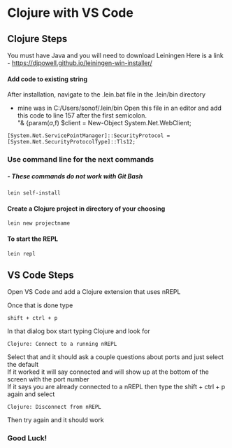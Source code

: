 # Clojure with VS Code

## Clojure Steps
You must have Java and you will need to download Leiningen
Here is a link - https://djpowell.github.io/leiningen-win-installer/

#### Add code to existing string
After installation, navigate to the .lein.bat file in the .lein/bin directory
- mine was in C:/Users/sonof/.lein/bin
Open this file in an editor and add this code to line 157 after the first 
semicolon.  
"& {param($a,$f) $client = New-Object System.Net.WebClient;
```
[System.Net.ServicePointManager]::SecurityProtocol = 
[System.Net.SecurityProtocolType]::Tls12;
```
### Use command line for the next commands
##### - These commands do not work with Git Bash
```
lein self-install
```
#### Create a Clojure project in directory of your choosing
```
lein new projectname
```
#### To start the REPL
```
lein repl
```
## VS Code Steps
Open VS Code and add a Clojure extension that uses nREPL

Once that is done type 
```
shift + ctrl + p
```
In that dialog box start typing Clojure and look for 
```
Clojure: Connect to a running nREPL
```
Select that and it should ask a couple questions about ports and just select 
the default  
If it worked it will say connected and will show up at the bottom of the 
screen with the port number  
If it says you are already connected to a nREPL then type the shift + ctrl + p 
again and select 
```
Clojure: Disconnect from nREPL
```
Then try again and it should work  
### Good Luck!
